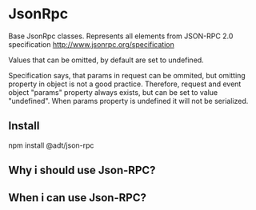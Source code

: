 # JsonRpc

Base JsonRpc classes.
Represents all elements from JSON-RPC 2.0 specification http://www.jsonrpc.org/specification

Values that can be omitted, by default are set to undefined.

Specification says, that params in request can be ommited, but omitting property in object is not a good practice.
Therefore, request and event object "params" property always exists, but can be set to value "undefined".
When params property is undefined it will not be serialized.

## Install

npm install @adt/json-rpc

## Why i should use Json-RPC?

## When i can use Json-RPC?
